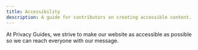 ```yaml
---
title: Accessibility
description: A guide for contributors on creating accessible content.
---
```


At Privacy Guides, we strive to make our website as accessible as possible so we can reach everyone with our message.

